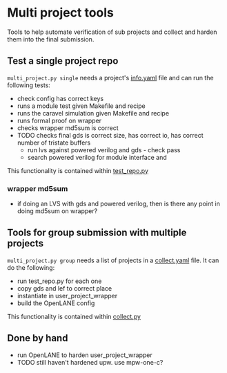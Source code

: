 # Multi project tools

Tools to help automate verification of sub projects and collect and harden them into the final submission.

## Test a single project repo

`multi_project.py single` needs a project's [info.yaml](info.yaml) file and can run the following tests:

* check config has correct keys
* runs a module test given Makefile and recipe
* runs the caravel simulation given Makefile and recipe
* runs formal proof on wrapper
* checks wrapper md5sum is correct
* TODO checks final gds is correct size, has correct io, has correct number of tristate buffers
    * run lvs against powered verilog and gds - check pass
    * search powered verilog for module interface and 

This functionality is contained within [test_repo.py](test_repo.py)

### wrapper md5sum

* if doing an LVS with gds and powered verilog, then is there any point in doing md5sum on wrapper?

## Tools for group submission with multiple projects

`multi_project.py group` needs a list of projects in a [collect.yaml](collect.yaml) file. It can do the following:

* run test_repo.py for each one
* copy gds and lef to correct place
* instantiate in user_project_wrapper
* build the OpenLANE config

This functionality is contained within [collect.py](collect.py)

## Done by hand

* run OpenLANE to harden user_project_wrapper
* TODO still haven't hardened upw. use mpw-one-c?
